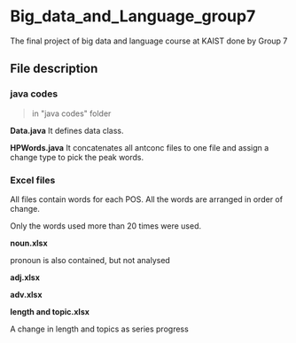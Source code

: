 # Big_data_and_Language_group7
The final project of big data and language course at KAIST done by Group 7


## File description

### java codes
>in "java codes" folder

__Data.java__
  It defines data class.
  
__HPWords.java__
  It concatenates all antconc files to one file and assign a change type to pick the peak words.

### Excel files

  All files contain words for each POS. All the words are arranged in order of change.

  Only the words used more than 20 times were used.

__noun.xlsx__

  pronoun is also contained, but not analysed

__adj.xlsx__

__adv.xlsx__

__length and topic.xlsx__
  
  A change in length and topics as series progress

  

